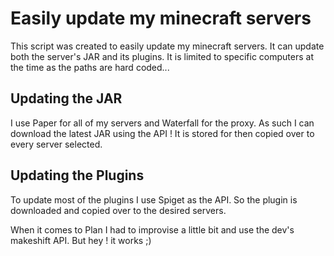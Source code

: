 # Easily update my minecraft servers
This script was created to easily update my minecraft servers. 
It can update both the server's JAR and its plugins.
It is limited to specific computers at the time as the paths are hard coded...


## Updating the JAR

I use Paper for all of my servers and Waterfall for the proxy. As such I can download the latest JAR using the API ! 
It is stored for then copied over to every server selected.


## Updating the Plugins

To update most of the plugins I use Spiget as the API. So the plugin is downloaded and copied over to the desired servers.

When it comes to Plan I had to improvise a little bit and use the dev's makeshift API. But hey ! it works ;)

